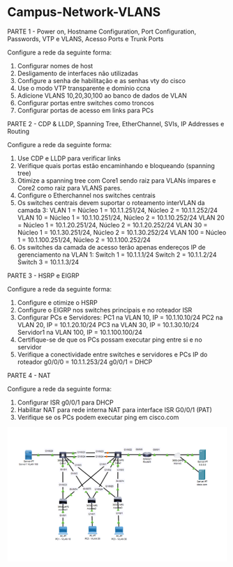 # Campus-Network-VLANS

PARTE 1 - Power on, Hostname Configuration, Port Configuration, Passwords, VTP e VLANS, Acesso Ports e Trunk Ports

Configure a rede da seguinte forma:
1) Configurar nomes de host
2) Desligamento de interfaces não utilizadas
3) Configure a senha de habilitação e as senhas vty do cisco
4) Use o modo VTP transparente e domínio ccna
5) Adicione VLANS 10,20,30,100 ao banco de dados de VLAN
6) Configurar portas entre switches como troncos
7) Configurar portas de acesso em links para PCs
 
PARTE 2 - CDP & LLDP, Spanning Tree, EtherChannel, SVIs, IP Addresses e Routing

Configure a rede da seguinte forma:
1) Use CDP e LLDP para verificar links
2) Verifique quais portas estão encaminhando e bloqueando (spanning tree)
3) Otimize a spanning tree com Core1 sendo raiz para VLANs ímpares e Core2 como raiz para VLANS pares.
4) Configure o Etherchannel nos switches centrais
5) Os switches centrais devem suportar o roteamento interVLAN da camada 3:
VLAN 1 = Núcleo 1 = 10.1.1.251/24, Núcleo 2 = 10.1.1.252/24
VLAN 10 = Núcleo 1 = 10.1.10.251/24, Núcleo 2 = 10.1.10.252/24
VLAN 20 = Núcleo 1 = 10.1.20.251/24, Núcleo 2 = 10.1.20.252/24
VLAN 30 = Núcleo 1 = 10.1.30.251/24, Núcleo 2 = 10.1.30.252/24
VLAN 100 = Núcleo 1 = 10.1.100.251/24, Núcleo 2 = 10.1.100.252/24
6) Os switches da camada de acesso terão apenas endereços IP de gerenciamento na VLAN 1:
Switch 1 = 10.1.1.1/24
Switch 2 = 10.1.1.2/24
Switch 3 = 10.1.1.3/24

PARTE 3 - HSRP e EIGRP

Configure a rede da seguinte forma:
1) Configure e otimize o HSRP
2) Configure o EIGRP nos switches principais e no roteador ISR
3) Configurar PCs e Servidores:
PC1 na VLAN 10, IP = 10.1.10.10/24
PC2 na VLAN 20, IP = 10.1.20.10/24
PC3 na VLAN 30, IP = 10.1.30.10/24
Servidor1 na VLAN 100, IP = 10.1.100.100/24
4) Certifique-se de que os PCs possam executar ping entre si e no servidor
5) Verifique a conectividade entre switches e servidores e PCs
IP do roteador g0/0/0 = 10.1.1.253/24
g0/0/1 = DHCP 

PARTE 4 - NAT

Configure a rede da seguinte forma:
1) Configurar ISR g0/0/1 para DHCP
2) Habilitar NAT para rede interna NAT para interface ISR G0/0/1 (PAT)
3) Verifique se os PCs podem executar ping em cisco.com

<img src="https://raw.githubusercontent.com/MattheusMartins/Campus-Network-VLANS/main/1.PNG">
 
